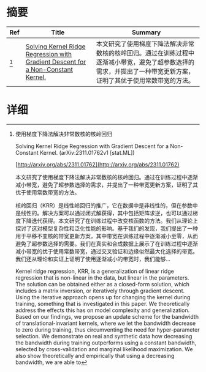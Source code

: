 # 摘要

| Ref | Title | Summary |
| --- | --- | --- |
| [^1] | [Solving Kernel Ridge Regression with Gradient Descent for a Non-Constant Kernel.](http://arxiv.org/abs/2311.01762) | 本文研究了使用梯度下降法解决非常数核的核岭回归。通过在训练过程中逐渐减小带宽，避免了超参数选择的需求，并提出了一种带宽更新方案，证明了其优于使用常数带宽的方法。 |

# 详细

[^1]: 使用梯度下降法解决非常数核的核岭回归

    Solving Kernel Ridge Regression with Gradient Descent for a Non-Constant Kernel. (arXiv:2311.01762v1 [stat.ML])

    [http://arxiv.org/abs/2311.01762](http://arxiv.org/abs/2311.01762)

    本文研究了使用梯度下降法解决非常数核的核岭回归。通过在训练过程中逐渐减小带宽，避免了超参数选择的需求，并提出了一种带宽更新方案，证明了其优于使用常数带宽的方法。

    

    核岭回归（KRR）是线性岭回归的推广，它在数据中是非线性的，但在参数中是线性的。解决方案可以通过闭式解获得，其中包括矩阵求逆，也可以通过梯度下降迭代获得。本文研究了在训练过程中改变核函数的方法。我们从理论上探讨了这对模型复杂性和泛化性能的影响。基于我们的发现，我们提出了一种用于平移不变核的带宽更新方案，其中带宽在训练过程中逐渐减小至零，从而避免了超参数选择的需要。我们在真实和合成数据上展示了在训练过程中逐渐减小带宽的优于使用常数带宽，通过交叉验证和边缘似然最大化选择的带宽。我们还从理论和实证上证明了使用逐渐减小的带宽时，我们能够...

    Kernel ridge regression, KRR, is a generalization of linear ridge regression that is non-linear in the data, but linear in the parameters. The solution can be obtained either as a closed-form solution, which includes a matrix inversion, or iteratively through gradient descent. Using the iterative approach opens up for changing the kernel during training, something that is investigated in this paper. We theoretically address the effects this has on model complexity and generalization. Based on our findings, we propose an update scheme for the bandwidth of translational-invariant kernels, where we let the bandwidth decrease to zero during training, thus circumventing the need for hyper-parameter selection. We demonstrate on real and synthetic data how decreasing the bandwidth during training outperforms using a constant bandwidth, selected by cross-validation and marginal likelihood maximization. We also show theoretically and empirically that using a decreasing bandwidth, we are able to
    

